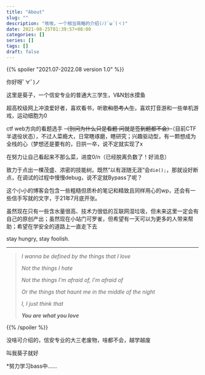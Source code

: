 ```yaml
---
title: "About"
slug: ""
description: "咳咳，一个相当简略的介绍(ﾉ)`ω´(ヾ)"
date: 2021-08-25T01:39:57+08:00
categories: []
series: []
tags: []
draft: false
---
```


{{% spoiler "2021.07-2022.08 version 1.0" %}}

你好呀ﾟ∀ﾟ)ノ

这里是葵子，一个信安专业的普通大三学生，V&N划水摸鱼

超高校级网上冲浪爱好者，喜欢看书，听歌~~和思考人生~~，喜欢打音游和一些单机游戏，运动细胞为0

ctf web方向的看题选手 ~~（别问为什么只是看题 问就是签到题都不会）~~（目前CTF半退役状态），不过人菜瘾大，日常瞎琢磨，瞎研究；兴趣驱动型，有一颗想成为全栈的心（梦想还是要有的，日拱一卒，说不定就实现了x

在努力让自己看起来不那么菜，进度0/n（已经脱离负数了！好消息）

致力于点出一棵茂盛、浓密的技能树。既然“以有涯随无涯”会`die();`，那就设好断点，在调试的过程中慢慢debug，说不定就Bypass了呢？

这个小小的博客会包含一些粗糙但质朴的笔记和精致且同样用心的wp，还会有一些信手写就的文字，于21年7月底开张。

虽然现在只有一些含水量很高、技术力很低的互联网湿垃圾，但未来这里一定会有自己的原创产出；虽然现在小站门可罗雀，但希望有一天可以为更多的人带来帮助；希望在学安全的道路上一直走下去

stay hungry, stay foolish.

------

> *I wanna be defined by the things that I love*
>
> *Not the things I hate*
>
> *Not the things I'm afraid of, I'm afraid of*
>
> *Or the things that haunt me in the middle of the night*
>
> *I, I just think that*
>
> ***You are what you love***

{{% /spoiler %}}

没啥可介绍的，信安专业的大三老废物，啥都不会，越学越废

叫我葵子就好

*努力学习bass中……